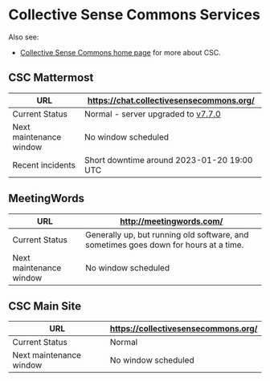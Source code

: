 # Collective Sense Commons Services

Also see:

- [Collective Sense Commons home page](https://collectivesensecommons.org/) for more about CSC.

## CSC Mattermost

| URL                     | <https://chat.collectivesensecommons.org/>                   |
| ----------------------- | ------------------------------------------------------------ |
| Current Status          | Normal - server upgraded to [v7.7.0](https://docs.mattermost.com/install/self-managed-changelog.html#release-v7-7-feature-release) |
| Next maintenance window | No window scheduled |
| Recent incidents | Short downtime around 2023-01-20 19:00 UTC |


## MeetingWords

| URL                     | <http://meetingwords.com/> |
| ----------------------- | ------------------------ |
| Current Status          | Generally up, but running old software, and sometimes goes down for hours at a time. |
| Next maintenance window | No window scheduled |

## CSC Main Site

| URL                     | <https://collectivesensecommons.org/> |
| ----------------------- | ----------------------------------- |
| Current Status          | Normal                              |
| Next maintenance window | No window scheduled                 |
